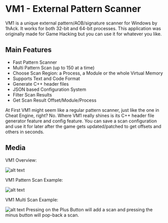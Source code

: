 # VM1 - External Pattern Scanner
VM1 is a unique external pattern/AOB/signature scanner for Windows by 1hAck. It works for both 32-bit and 64-bit processes. This application was originally made for Game Hacking but you can use it for whatever you like.

## Main Features
- Fast Pattern Scanner
- Multi Pattern Scan (up to 150 at a time)
- Choose Scan Region: a Process, a Module or the whole Virtual Memory
- Supports Text and Code Format
- Generate C++ header files
- JSON based Configuration System
- Filter Scan Results
- Get Scan Result Offset/Module/Process

At First VM1 might seem like a regular pattern scanner, just like the one in Cheat Engine, right? No. Where VM1 really shines is its C++ header file generator feature and config feature. You can save a scan configuration and use it for later after the game gets updated/patched to get offsets and others in seconds.

## Media
VM1 Overview:

![alt text](https://github.com/1hAck-0/VM1---Pattern-Scanner/blob/main/VM1%20Patter%20Scan.png?raw=true)

VM1 Pattern Scan Example:

![alt text](https://github.com/1hAck-0/VM1---Pattern-Scanner/blob/main/VM1%20Pattern%20Scan%20Example.png?raw=true)

VM1 Multi Scan Example:

![alt text](https://github.com/1hAck-0/VM1---Pattern-Scanner/blob/main/VM1%20Multi%20Scan%20Example.png?raw=true)
Pressing on the Plus Button will add a scan and pressing the minus button will pop-back a scan.
